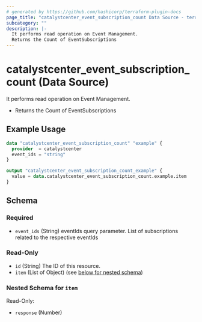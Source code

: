 ```yaml
---
# generated by https://github.com/hashicorp/terraform-plugin-docs
page_title: "catalystcenter_event_subscription_count Data Source - terraform-provider-catalystcenter"
subcategory: ""
description: |-
  It performs read operation on Event Management.
  Returns the Count of EventSubscriptions
---
```


# catalystcenter_event_subscription_count (Data Source)

It performs read operation on Event Management.

- Returns the Count of EventSubscriptions

## Example Usage

```terraform
data "catalystcenter_event_subscription_count" "example" {
  provider  = catalystcenter
  event_ids = "string"
}

output "catalystcenter_event_subscription_count_example" {
  value = data.catalystcenter_event_subscription_count.example.item
}
```

<!-- schema generated by tfplugindocs -->
## Schema

### Required

- `event_ids` (String) eventIds query parameter. List of subscriptions related to the respective eventIds

### Read-Only

- `id` (String) The ID of this resource.
- `item` (List of Object) (see [below for nested schema](#nestedatt--item))

<a id="nestedatt--item"></a>
### Nested Schema for `item`

Read-Only:

- `response` (Number)
